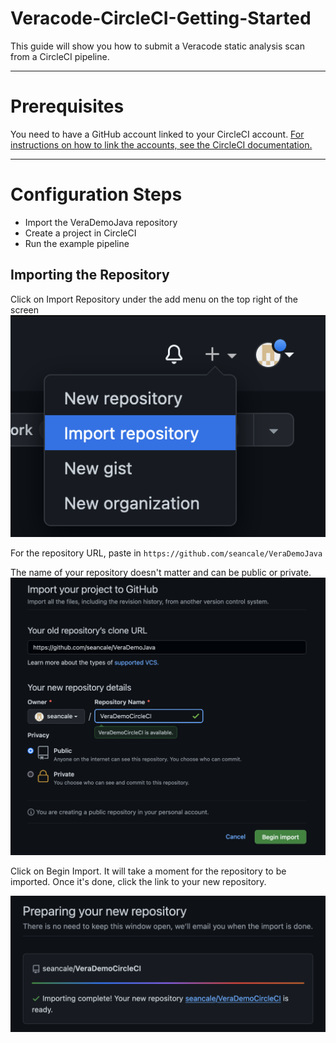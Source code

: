 # Veracode-CircleCI-Getting-Started

This guide will show you how to submit a Veracode static analysis scan from a CircleCI pipeline.

---

# Prerequisites

You need to have a GitHub account linked to your CircleCI account. [For instructions on how to link the accounts, see the CircleCI documentation.](https://circleci.com/docs/github-integration)

---

# Configuration Steps

* Import the VeraDemoJava repository
* Create a project in CircleCI
* Run the example pipeline

## Importing the Repository

Click on Import Repository under the add menu on the top right of the screen
![Import Repository screenshot](images/01-import.png)

For the repository URL, paste in `https://github.com/seancale/VeraDemoJava`

The name of your repository doesn't matter and can be public or private.
![Import Repository screenshot showing the above URL pasted into the "Your old repository's clone URL" text box and an example name typed into the "Repository Name" field.](images/02-import.png)

Click on Begin Import. It will take a moment for the repository to be imported. Once it's done, click the link to your new repository.

![Import Repository success screenshot where the new repository link is underlined and says "Import complete! Your new repository (link) is ready!"](images/03-imported.png)